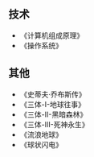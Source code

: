 ## 技术
* 《计算机组成原理》
* 《操作系统》

## 其他

* 《史蒂夫·乔布斯传》
* 《三体-I-地球往事》
* 《三体-II-黑暗森林》
* 《三体-III-死神永生》
* 《流浪地球》
* 《球状闪电》
